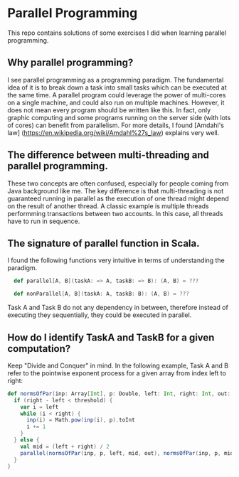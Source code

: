# Parallel Programming

This repo contains solutions of some exercises I did when learning parallel programming.
## Why parallel programming?
I see parallel programming as a programming paradigm. The fundamental idea of it is to break down a task into small tasks which can be executed at the same time. A parallel program could leverage the power of multi-cores on a single machine, and could also run on multiple machines. However, it does not mean every program should be written like this. In fact, only graphic computing and some programs running on the server side (with lots of cores) can benefit from parallelism. For more details, I found [Amdahl's law] (https://en.wikipedia.org/wiki/Amdahl%27s_law) explains very well.
## The difference between multi-threading and parallel programming.
These two concepts are often confused, especially for people coming from Java background like me. The key difference is that multi-threading is not guaranteed running in parallel as the execution of one thread might depend on the result of another thread. A classic example is multiple threads performming transactions between two accounts. In this case, all threads have to run in sequence.
## The signature of parallel function in Scala.
I found the following functions very intuitive in terms of understanding the paradigm.
```scala
  def parallel[A, B](taskA: => A, taskB: => B): (A, B) = ???

  def nonParallel[A, B](taskA: A, taskB: B): (A, B) = ???
```
Task A and Task B do not any dependency in between, therefore instead of executing they sequentially, they could be executed in parallel.
## How do I identify TaskA and TaskB for a given computation?
Keep "Divide and Conquer" in mind. In the following example, Task A and B refer to the pointwise exponent process for a given array from index left to right:
```scala
def normsOfPar(inp: Array[Int], p: Double, left: Int, right: Int, out: Array): Unit = {
  if (right - left < threshold) {
    var i = left
    while (i < right) {
      inp(i) = Math.pow(inp(i), p).toInt
      i += 1
    }
  } else {
    val mid = (left + right) / 2
    parallel(normsOfPar(inp, p, left, mid, out), normsOfPar(inp, p, mid, right, out))
  }
}
```



